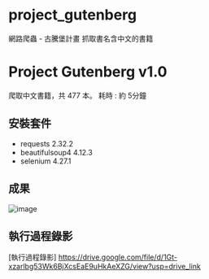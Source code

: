 # project_gutenberg
網路爬蟲 - 古騰堡計畫 抓取書名含中文的書籍

# Project Gutenberg v1.0
爬取中文書籍，共 477 本。
耗時 : 約 5分鐘

## 安裝套件
- requests 2.32.2
- beautifulsoup4 4.12.3
- selenium 4.27.1

## 成果
![image](https://github.com/user-attachments/assets/9e357994-44a9-4101-b3ba-c5e20963dc56)

## 執行過程錄影
[執行過程錄影] https://drive.google.com/file/d/1Gt-xzarlbg53Wk6BjXcsEaE9uHkAeXZG/view?usp=drive_link
